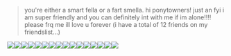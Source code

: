 > you're either a smart fella or a fart smella.
hi ponytowners! just an fyi i am super friendly and you can definitely int with me if im alone!!!! please frq me ill love u forever (i have a total of 12 friends on my friendslist...)

![](https://wilardo.crd.co/assets/images/gallery08/4895123d_original.gif?v=d19c95ca)![](https://y2k.neocities.org/stamps/tumblr_pdtswyY1sp1wpplaao6_250.jpg)![](https://wilardo.crd.co/assets/images/gallery13/32659efd_original.gif?v=d19c95ca)![](https://images-wixmp-ed30a86b8c4ca887773594c2.wixmp.com/f/5552cb82-6fb8-4c7f-9d29-a10b2e5daf6c/ddafxsr-85b54cdd-5e91-442c-98f2-74591f143d09.png?token=eyJ0eXAiOiJKV1QiLCJhbGciOiJIUzI1NiJ9.eyJzdWIiOiJ1cm46YXBwOjdlMGQxODg5ODIyNjQzNzNhNWYwZDQxNWVhMGQyNmUwIiwiaXNzIjoidXJuOmFwcDo3ZTBkMTg4OTgyMjY0MzczYTVmMGQ0MTVlYTBkMjZlMCIsIm9iaiI6W1t7InBhdGgiOiJcL2ZcLzU1NTJjYjgyLTZmYjgtNGM3Zi05ZDI5LWExMGIyZTVkYWY2Y1wvZGRhZnhzci04NWI1NGNkZC01ZTkxLTQ0MmMtOThmMi03NDU5MWYxNDNkMDkucG5nIn1dXSwiYXVkIjpbInVybjpzZXJ2aWNlOmZpbGUuZG93bmxvYWQiXX0.TpcPO50NvqJpIXXuduyqgVDcpRf59tMBJPY2_O8BxI0)![](https://64.media.tumblr.com/7a82699302d1d9aac8e7ed5a78c1f4f4/a4a715527ced9f74-d2/s100x200/0c9eceab71e563730bf7cd59c627c6e741958ba0.gifv)![](https://mikejima.crd.co/assets/images/gallery14/da2ea676.gif?v=16e7e82c)![](https://images-wixmp-ed30a86b8c4ca887773594c2.wixmp.com/f/425ce689-235e-4cfa-af1c-9ce15f33b7d3/dc1b0ji-e9d0ffdb-3a66-45ee-9915-dfc3407d8a37.png/v1/fill/w_99,h_56/124__stamp__by_kingbases_dc1b0ji-fullview.png?token=eyJ0eXAiOiJKV1QiLCJhbGciOiJIUzI1NiJ9.eyJzdWIiOiJ1cm46YXBwOjdlMGQxODg5ODIyNjQzNzNhNWYwZDQxNWVhMGQyNmUwIiwiaXNzIjoidXJuOmFwcDo3ZTBkMTg4OTgyMjY0MzczYTVmMGQ0MTVlYTBkMjZlMCIsIm9iaiI6W1t7ImhlaWdodCI6Ijw9NTYiLCJwYXRoIjoiXC9mXC80MjVjZTY4OS0yMzVlLTRjZmEtYWYxYy05Y2UxNWYzM2I3ZDNcL2RjMWIwamktZTlkMGZmZGItM2E2Ni00NWVlLTk5MTUtZGZjMzQwN2Q4YTM3LnBuZyIsIndpZHRoIjoiPD05OSJ9XV0sImF1ZCI6WyJ1cm46c2VydmljZTppbWFnZS5vcGVyYXRpb25zIl19.cveoBWngSQoEfNYbUUrpBPeVibHIffvmRJbXoqbKdWY)![](https://images-wixmp-ed30a86b8c4ca887773594c2.wixmp.com/f/5b5712f7-803b-4b98-ba97-749f1a107087/d9ebfzz-59b93724-74de-41ed-b85d-bcf0ab6016fa.gif?token=eyJ0eXAiOiJKV1QiLCJhbGciOiJIUzI1NiJ9.eyJzdWIiOiJ1cm46YXBwOjdlMGQxODg5ODIyNjQzNzNhNWYwZDQxNWVhMGQyNmUwIiwiaXNzIjoidXJuOmFwcDo3ZTBkMTg4OTgyMjY0MzczYTVmMGQ0MTVlYTBkMjZlMCIsIm9iaiI6W1t7InBhdGgiOiJcL2ZcLzViNTcxMmY3LTgwM2ItNGI5OC1iYTk3LTc0OWYxYTEwNzA4N1wvZDllYmZ6ei01OWI5MzcyNC03NGRlLTQxZWQtYjg1ZC1iY2YwYWI2MDE2ZmEuZ2lmIn1dXSwiYXVkIjpbInVybjpzZXJ2aWNlOmZpbGUuZG93bmxvYWQiXX0.esrsArATKDJoejkx-OCqVZeyEFevZxALJ7Hm0uHuY-A)![](https://64.media.tumblr.com/7b2d2bc2daaa7e49b4060f50580ac32c/c3de01a11644097d-ba/s100x200/e6cd1fba5d8acfd79709ec6bced89ac4f6f109ef.gifv)![](https://i.imgur.com/vqU6SYQ.png)![](https://i.imgur.com/SoAfof5.gif)![](https://paleking.carrd.co/assets/images/gallery07/0dfcbc2c.png?v26071698921061)![](https://tobystamps.carrd.co/assets/images/image38.png?v=3c40697a)![](https://images-wixmp-ed30a86b8c4ca887773594c2.wixmp.com/f/5552cb82-6fb8-4c7f-9d29-a10b2e5daf6c/dcn3pdq-51c1ef84-6608-4628-9f03-afda3790105a.png?token=eyJ0eXAiOiJKV1QiLCJhbGciOiJIUzI1NiJ9.eyJzdWIiOiJ1cm46YXBwOjdlMGQxODg5ODIyNjQzNzNhNWYwZDQxNWVhMGQyNmUwIiwiaXNzIjoidXJuOmFwcDo3ZTBkMTg4OTgyMjY0MzczYTVmMGQ0MTVlYTBkMjZlMCIsIm9iaiI6W1t7InBhdGgiOiJcL2ZcLzU1NTJjYjgyLTZmYjgtNGM3Zi05ZDI5LWExMGIyZTVkYWY2Y1wvZGNuM3BkcS01MWMxZWY4NC02NjA4LTQ2MjgtOWYwMy1hZmRhMzc5MDEwNWEucG5nIn1dXSwiYXVkIjpbInVybjpzZXJ2aWNlOmZpbGUuZG93bmxvYWQiXX0.TvQambsMukN57tujs2qoN-rkq8qt_QBfHAjB0zzU9_U)![](https://y2k.neocities.org/stamps/pengis.jpg)![](https://images-wixmp-ed30a86b8c4ca887773594c2.wixmp.com/f/83c8654d-1c7f-4322-aa73-ca3064829e3a/ddqz2rr-060986ea-70b2-424d-b803-5df15753abdc.png/v1/fill/w_99,h_56/resident_evil_stamp_by_milkweed_kin_ddqz2rr-fullview.png?token=eyJ0eXAiOiJKV1QiLCJhbGciOiJIUzI1NiJ9.eyJzdWIiOiJ1cm46YXBwOjdlMGQxODg5ODIyNjQzNzNhNWYwZDQxNWVhMGQyNmUwIiwiaXNzIjoidXJuOmFwcDo3ZTBkMTg4OTgyMjY0MzczYTVmMGQ0MTVlYTBkMjZlMCIsIm9iaiI6W1t7ImhlaWdodCI6Ijw9NTYiLCJwYXRoIjoiXC9mXC84M2M4NjU0ZC0xYzdmLTQzMjItYWE3My1jYTMwNjQ4MjllM2FcL2RkcXoycnItMDYwOTg2ZWEtNzBiMi00MjRkLWI4MDMtNWRmMTU3NTNhYmRjLnBuZyIsIndpZHRoIjoiPD05OSJ9XV0sImF1ZCI6WyJ1cm46c2VydmljZTppbWFnZS5vcGVyYXRpb25zIl19.-Ma-rALIrpkmF45vZ4hDYWFdVm73P9vIbFIIVAgERuI)















































